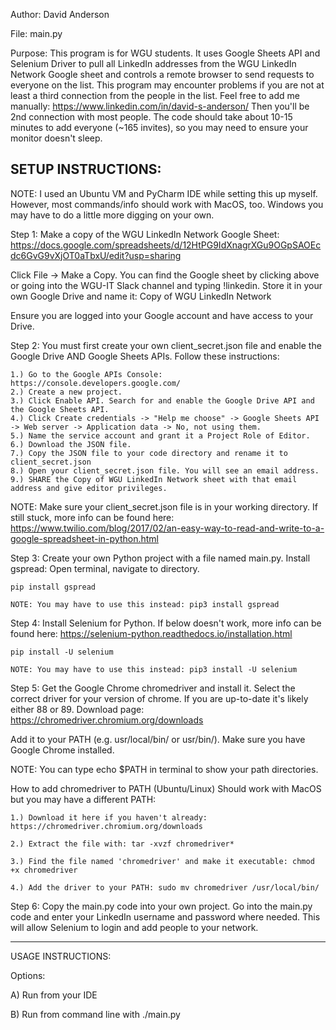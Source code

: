 Author: David Anderson

File: main.py

Purpose: This program is for WGU students. It uses Google Sheets API and Selenium Driver to
pull all LinkedIn addresses from the WGU LinkedIn Network Google sheet and controls a remote browser to
send requests to everyone on the list. This program may encounter problems if you are not at least a third connection
from the people in the list. Feel free to add me manually: https://www.linkedin.com/in/david-s-anderson/ 
Then you'll be 2nd connection with most people. The code should take about 10-15 minutes to add everyone (~165 invites), 
so you may need to ensure your monitor doesn't sleep.

SETUP INSTRUCTIONS:
------------------------------------------------------------------------------------------------------------------------
NOTE: I used an Ubuntu VM and PyCharm IDE while setting this up myself. However, most commands/info should work with MacOS, too. Windows you may have to do a little more digging on your own.

Step 1: Make a copy of the WGU LinkedIn Network Google Sheet: https://docs.google.com/spreadsheets/d/12HtPG9IdXnagrXGu9OGpSAOEcdc6GvG9vXjOT0aTbxU/edit?usp=sharing 

Click File -> Make a Copy. You can find the Google sheet by clicking above or going into the WGU-IT Slack channel and typing !linkedin. 
Store it in your own Google Drive and name it: Copy of WGU LinkedIn Network

Ensure you are logged into your Google account and have access to your Drive.

Step 2: You must first create your own client_secret.json file and enable the Google Drive AND Google Sheets APIs.
Follow these instructions:
    
    1.) Go to the Google APIs Console: https://console.developers.google.com/
    2.) Create a new project.
    3.) Click Enable API. Search for and enable the Google Drive API and the Google Sheets API.
    4.) Click Create credentials -> "Help me choose" -> Google Sheets API -> Web server -> Application data -> No, not using them.
    5.) Name the service account and grant it a Project Role of Editor.
    6.) Download the JSON file.
    7.) Copy the JSON file to your code directory and rename it to client_secret.json
    8.) Open your client_secret.json file. You will see an email address. 
    9.) SHARE the Copy of WGU LinkedIn Network sheet with that email address and give editor privileges.


NOTE: Make sure your client_secret.json file is in your working directory. If still stuck, more info can be found here: https://www.twilio.com/blog/2017/02/an-easy-way-to-read-and-write-to-a-google-spreadsheet-in-python.html

Step 3: Create your own Python project with a file named main.py. Install gspread: Open terminal, navigate to directory.

    pip install gspread
    
    NOTE: You may have to use this instead: pip3 install gspread

Step 4: Install Selenium for Python. If below doesn't work, more info can be found here: https://selenium-python.readthedocs.io/installation.html
 
    pip install -U selenium
    
    NOTE: You may have to use this instead: pip3 install -U selenium

Step 5: Get the Google Chrome chromedriver and install it.  Select the correct driver for your version
of chrome. If you are up-to-date it's likely either 88 or 89. Download page: https://chromedriver.chromium.org/downloads

Add it to your PATH (e.g. usr/local/bin/ or usr/bin/). Make sure you have Google Chrome installed. 

NOTE: You can type echo $PATH in terminal to show your path directories.

How to add chromedriver to PATH (Ubuntu/Linux) Should work with MacOS but you may have a different PATH:

    1.) Download it here if you haven't already: https://chromedriver.chromium.org/downloads

    2.) Extract the file with: tar -xvzf chromedriver*

    3.) Find the file named 'chromedriver' and make it executable: chmod +x chromedriver

    4.) Add the driver to your PATH: sudo mv chromedriver /usr/local/bin/



Step 6: Copy the main.py code into your own project. Go into the main.py code and enter your LinkedIn username and password where needed.
This will allow Selenium to login and add people to your network.

------------------------------------------------------------------------------------------------------------------------
USAGE INSTRUCTIONS:

Options:

A) Run from your IDE

B) Run from command line with ./main.py
